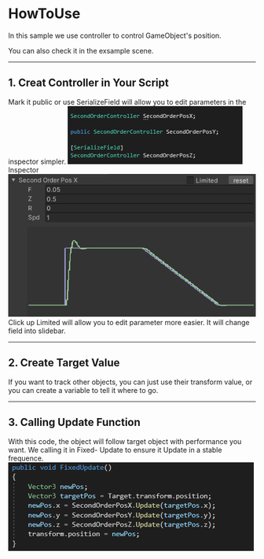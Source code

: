 # HowToUse

In this sample we use controller to control 
GameObject's position.

You can also check it in the exsample scene.

--- 
## 1. Creat Controller in Your Script

Mark it public or use SerializeField will allow you 
to edit parameters in the inspector simpler.
![image](img_0.png)
Inspector
![image](img_1.png)
Click up Limited will allow you to edit parameter 
more easier. It will change field into slidebar.

--- 
## 2. Create Target Value

If you want to track other objects, you can just
use their transform value, or you can  create  a
variable to tell it where to go.

--- 
## 3. Calling Update Function

With this code, the object will follow target object
with performance you want. We calling it in Fixed-
Update to ensure it Update in a stable frequence.
![image](img_2.png)

